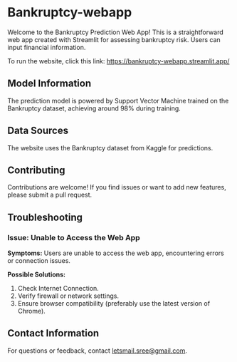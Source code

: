 # Bankruptcy-webapp
Welcome to the Bankruptcy Prediction Web App! This is a straightforward web app created with Streamlit for assessing bankruptcy risk. Users can input financial information.

To run the website, click this link:
https://bankruptcy-webapp.streamlit.app/

## Model Information
The prediction model is powered by Support Vector Machine trained on the Bankruptcy dataset, achieving around 98% during training.

## Data Sources
The website uses the Bankruptcy dataset from Kaggle for predictions.

## Contributing
Contributions are welcome! If you find issues or want to add new features, please submit a pull request.

## Troubleshooting

### Issue: Unable to Access the Web App
**Symptoms:** Users are unable to access the web app, encountering errors or connection issues.

**Possible Solutions:**
1. Check Internet Connection.
2. Verify firewall or network settings.
3. Ensure browser compatibility (preferably use the latest version of Chrome).
   
## Contact Information
For questions or feedback, contact letsmail.sree@gmail.com.

